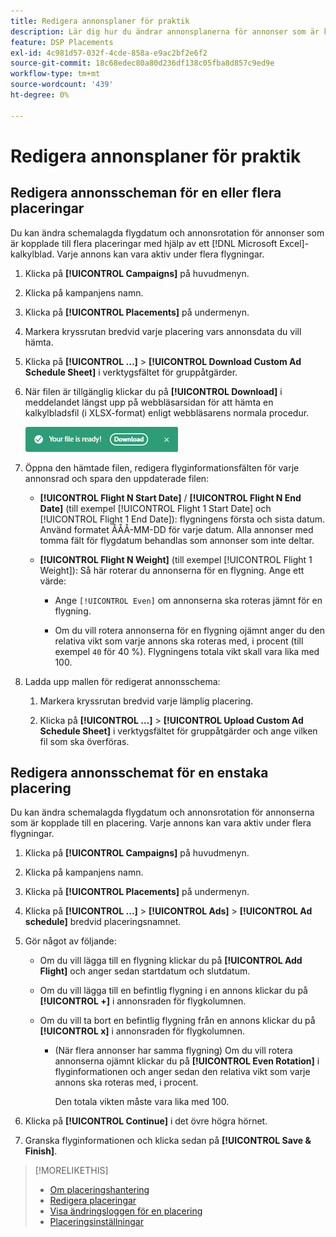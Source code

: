 ```yaml
---
title: Redigera annonsplaner för praktik
description: Lär dig hur du ändrar annonsplanerna för annonser som är kopplade till placeringar.
feature: DSP Placements
exl-id: 4c981d57-032f-4cde-858a-e9ac2bf2e6f2
source-git-commit: 18c68edec80a80d236df138c05fba8d857c9ed9e
workflow-type: tm+mt
source-wordcount: '439'
ht-degree: 0%

---
```


# Redigera annonsplaner för praktik

## Redigera annonsscheman för en eller flera placeringar

Du kan ändra schemalagda flygdatum och annonsrotation för annonser som är kopplade till flera placeringar med hjälp av ett [!DNL Microsoft Excel]-kalkylblad. Varje annons kan vara aktiv under flera flygningar.

1. Klicka på **[!UICONTROL Campaigns]** på huvudmenyn.

1. Klicka på kampanjens namn.

1. Klicka på **[!UICONTROL Placements]** på undermenyn.

1. Markera kryssrutan bredvid varje placering vars annonsdata du vill hämta.

1. Klicka på **[!UICONTROL ...]** > **[!UICONTROL Download Custom Ad Schedule Sheet]** i verktygsfältet för gruppåtgärder.

1. När filen är tillgänglig klickar du på **[!UICONTROL Download]** i meddelandet längst upp på webbläsarsidan för att hämta en kalkylbladsfil (i XLSX-format) enligt webbläsarens normala procedur.

   ![Meddelande om att programmet är klart för nedladdning](/help/dsp/assets/download-ready.png "Meddelande om att programmet är klart för nedladdning")

1. Öppna den hämtade filen, redigera flyginformationsfälten för varje annonsrad och spara den uppdaterade filen:

   * **[!UICONTROL Flight N Start Date]** / **[!UICONTROL Flight N End Date]** (till exempel [!UICONTROL Flight 1 Start Date] och [!UICONTROL Flight 1 End Date]): flygningens första och sista datum. Använd formatet ÅÅÅ-MM-DD för varje datum. Alla annonser med tomma fält för flygdatum behandlas som annonser som inte deltar.

   * **[!UICONTROL Flight N Weight]** (till exempel [!UICONTROL Flight 1 Weight]): Så här roterar du annonserna för en flygning. Ange ett värde:

      * Ange `[!UICONTROL Even]` om annonserna ska roteras jämnt för en flygning.

      * Om du vill rotera annonserna för en flygning ojämnt anger du den relativa vikt som varje annons ska roteras med, i procent (till exempel `40` för 40 %). Flygningens totala vikt skall vara lika med 100.

1. Ladda upp mallen för redigerat annonsschema:

   1. Markera kryssrutan bredvid varje lämplig placering.

   1. Klicka på **[!UICONTROL ...]** > **[!UICONTROL Upload Custom Ad Schedule Sheet]** i verktygsfältet för gruppåtgärder och ange vilken fil som ska överföras.

## Redigera annonsschemat för en enstaka placering

<!-- Some placements don't have this option. Clarify which placement types aren't eligible -- just simple ad serving placements (PG ones seem okay)? And anything else? -->

Du kan ändra schemalagda flygdatum och annonsrotation för annonserna som är kopplade till en placering. Varje annons kan vara aktiv under flera flygningar.

1. Klicka på **[!UICONTROL Campaigns]** på huvudmenyn.

1. Klicka på kampanjens namn.

1. Klicka på **[!UICONTROL Placements]** på undermenyn.

1. Klicka på **[!UICONTROL ...]** > **[!UICONTROL Ads]** > **[!UICONTROL Ad schedule]** bredvid placeringsnamnet.

1. Gör något av följande:

   * Om du vill lägga till en flygning klickar du på **[!UICONTROL Add Flight]** och anger sedan startdatum och slutdatum.

   * Om du vill lägga till en befintlig flygning i en annons klickar du på **[!UICONTROL +]** i annonsraden för flygkolumnen.

   * Om du vill ta bort en befintlig flygning från en annons klickar du på **[!UICONTROL x]** i annonsraden för flygkolumnen.

      * (När flera annonser har samma flygning) Om du vill rotera annonserna ojämnt klickar du på **[!UICONTROL Even Rotation]** i flyginformationen och anger sedan den relativa vikt som varje annons ska roteras med, i procent.

        Den totala vikten måste vara lika med 100.

1. Klicka på **[!UICONTROL Continue]** i det övre högra hörnet.

1. Granska flyginformationen och klicka sedan på **[!UICONTROL Save & Finish]**.

>[!MORELIKETHIS]
>
>* [Om placeringshantering](placement-about.md)
>* [Redigera placeringar](placement-edit.md)
>* [Visa ändringsloggen för en placering](placement-change-log.md)
>* [Placeringsinställningar](placement-settings.md)
